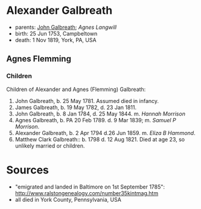 # Alexander Galbreath

- parents: [John Galbreath](galbreath-john-1721.md); *Agnes Langwill*
- birth: 25 Jun 1753, Campbeltown
- death: 1 Nov 1819, York, PA, USA

## Agnes Flemming

### Children

Children of Alexander and Agnes (Flemming) Galbreath:

1. John Galbreath, b. 25 May 1781. Assumed died in infancy.
2. James Galbreath, b. 19 May 1782, d. 23 Jan 1811.
3. John Galbreath, b. 8 Jan 1784, d. 25 May 1844.  m. *Hannah Morrison*
4. Agnes Galbreath, b. PA 20 Feb 1789. d. 9 Mar 1839; m. *Samuel P Morrison*.
5. Alexander Galbreath, b. 2 Apr 1794 d.26 Jun 1859. m. *Eliza B Hammond*.
6. Matthew Clark Galbreath:: b. 1798 d. 12 Aug 1821. Died at age 23, so unlikely married or children.

# Sources

- "emigrated and landed in Baltimore on 1st September 1785": http://www.ralstongenealogy.com/number35kintmag.htm
- all died in York County, Pennsylvania, USA
